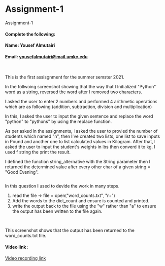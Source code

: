 # Assignment-1
Assignment-1

#### Complete the following:

#### Name: Yousef Almutairi
#### Email: yousefalmutairi@mail.umkc.edu

<br/>
 
This is the first assisgnment for the summer semster 2021.

In the follwoing screenshot showing that the way that I Initialized "Python" word as a string, reversed the word after I removed two characters.
<img src="https://github.com/UMKC-APL-PythonDeepLearing/assignment-1-Yousefalmutairi91/blob/master/Screenshot/1.png" alt="">

I asked the user to enter 2 numbers and performed 4 arithmetic operations which are as following (addition, subtraction, division and multiplication)
<img src="https://github.com/UMKC-APL-PythonDeepLearing/assignment-1-Yousefalmutairi91/blob/master/Screenshot/2.png" alt="">

In this, I asked the user to input the given sentence and replace the word "python" to "pythons" by using the replace function.
<img src="https://github.com/UMKC-APL-PythonDeepLearing/assignment-1-Yousefalmutairi91/blob/master/Screenshot/3.png" alt="">

As per asked in the assignments, I asked the user to provied the number of students which named "n", then I've created two lists, one list to save inputs in Pound and another one to list calculated values in Kilogram. After that, I asked the user to input the student's weights in lbs then converd it to kg. I used f string the print the result.
<img src="https://github.com/UMKC-APL-PythonDeepLearing/assignment-1-Yousefalmutairi91/blob/master/Screenshot/4.png" alt="">


I defined the function string_alternative with the String parameter then I returned the determined value after every other char of a given string = "Good Evening".

<img src="https://github.com/UMKC-APL-PythonDeepLearing/assignment-1-Yousefalmutairi91/blob/master/Screenshot/5.png" alt="">


In this question I used to devide the work in many steps.
1. read the file -> file = open("word_counts.txt", "r+")
2. Add the words to the dict_count and ensure is counted and printed.
3. write the output back to the file using the "w" rather than "a" to ensure the output has been written to the file again.
<img src="https://github.com/UMKC-APL-PythonDeepLearing/assignment-1-Yousefalmutairi91/blob/master/Screenshot/6.png" alt="">


<img src="https://github.com/UMKC-APL-PythonDeepLearing/assignment-1-Yousefalmutairi91/blob/master/Screenshot/7.png" alt="">

This screenshot shows that the output has been returned to the word_counts.txt file.
<img src="https://github.com/UMKC-APL-PythonDeepLearing/assignment-1-Yousefalmutairi91/blob/master/Screenshot/8.png" alt="">


<h4> Video link : </h4>
<a href="https://drive.google.com/file/d/1KyBE7yHp7jBUjuDlC1bcOYwyith_xbIc/view?usp=sharing" rel="nofollow">Video recording link</a>
